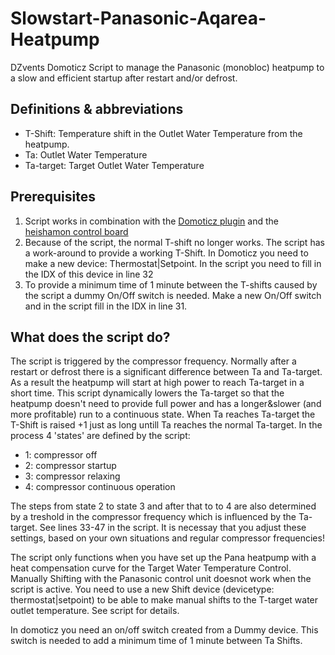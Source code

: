# Slowstart-Panasonic-Aqarea-Heatpump
DZvents Domoticz Script to manage the Panasonic (monobloc) heatpump to a slow and efficient startup after restart and/or defrost.

## Definitions & abbreviations
* T-Shift: Temperature shift in the Outlet Water Temperature from the heatpump.
* Ta: Outlet Water Temperature
* Ta-target: Target Outlet Water Temperature

## Prerequisites
1. Script works in combination with the [Domoticz plugin](https://github.com/MarFanNL/HeishamonMQTT/tree/main) and the [heishamon control board](https://www.tindie.com/stores/thehognl/)
2. Because of the script, the normal T-shift no longer works. The script has a work-around to provide a working T-Shift. In Domoticz you need to make a new device: Thermostat|Setpoint. In the script you need to fill in the IDX of this device in line 32
3. To provide a minimum time of 1 minute between the T-shifts caused by the script a dummy On/Off switch is needed. Make a new On/Off switch and in the script fill in the IDX in line 31.

## What does the script do?
The script is triggered by the compressor frequency. Normally after a restart or defrost there is a significant difference between Ta and Ta-target. As a result the heatpump will start at high power to reach Ta-target in a short time. This script dynamically lowers the Ta-target so that the heatpump doesn't need to provide full power and has a longer&slower (and more profitable) run to a continuous state. When Ta reaches Ta-target the T-Shift is raised +1 just as long untill Ta reaches the normal Ta-target. In the process 4 'states' are defined by the script:
* 1: compressor off
* 2: compressor startup
* 3: compressor relaxing
* 4: compressor continuous operation

The steps from state 2 to state 3 and after that to to 4 are also determined by a treshold in the compressor frequency which is influenced by the Ta-target. See lines 33-47 in the script. It is necessay that you adjust these settings, based on your own situations and regular compressor frequencies!

The script only functions when you have set up the Pana heatpump with a heat compensation curve for the Target Water Temperature Control. Manually Shifting with the Panasonic control unit doesnot work when the script is active. You need to use a new Shift device (devicetype: thermostat|setpoint) to be able to make manual shifts to the T-target water outlet temperature. See script for details.

In domoticz you need an on/off switch created from a Dummy device. This switch is needed to add a minimum time of 1 minute between Ta Shifts.

